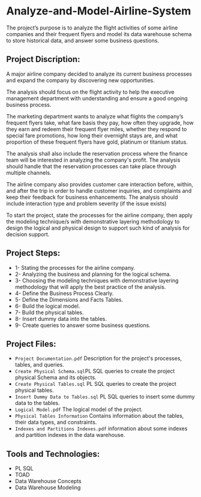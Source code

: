 # Analyze-and-Model-Airline-System

The project’s purpose is to analyze the flight activities of some airline companies and their frequent flyers and model its data warehouse schema to store historical data, and answer some business questions.

## Project Discription:

A major airline company decided to analyze its current business processes and expand the company by discovering new opportunities.

The analysis should focus on the flight activity to help the executive management department with understanding and ensure a good ongoing business process.

The marketing department wants to analyze what flights the company’s frequent flyers take, what fare basis they pay, how often they upgrade, how they earn and redeem their frequent flyer miles, whether they respond to special fare promotions, how long their overnight stays are, and what proportion of these frequent flyers have gold, platinum or titanium status.

The analysis shall also include the reservation process where the finance team will be interested in analyzing the company's profit.
The analysis should handle that the reservation processes can take place through multiple channels.

The airline company also provides customer care interaction before, within, and after the trip in order to handle customer inquiries, and complaints and keep their feedback for business enhancements.
The analysis should include interaction type and problem severity (if the issue exists)

To start the project, state the processes for the airline company, then apply the modeling technique/s with demonstrative layering methodology to design the logical and physical design to support such kind of analysis for decision support.

## Project Steps:

- 1- Stating the processes for the airline company.
- 2- Analyzing the business and planning for the logical schema.
- 3- Choosing the modeling techniques with demonstrative layering methodology that will apply the best practice of the analysis.
- 4- Define the Business Process Clearly.
- 5- Define the Dimensions and Facts Tables.
- 6- Build the logical model.
- 7- Build the physical tables.
- 8- Insert dummy data into the tables.
- 9- Create queries to answer some business questions.



## Project Files:

- ```Project Documentation.pdf``` Description for the project's processes, tables, and queries.
- ```Create Physical Schema.sql```PL SQL queries to create the project physical Schema and its objects.
- ```Create Physical Tables.sql``` PL SQL queries to create the project physical tables.
- ```Insert Dummy Data to Tables.sql``` PL SQL queries to insert some dummy data to the tables.
- ```Logical Model.pdf``` The logical model of the project.
- ```Physical Tables Information``` Contains information about the tables, their data types, and constraints.
- ```Indexes and Partitions Indexes.pdf``` information about some indexes and partition indexes in the data warehouse.


## Tools and Technologies:
- PL SQL
- TOAD
- Data Warehouse Concepts
- Data Warehouse Modeling
